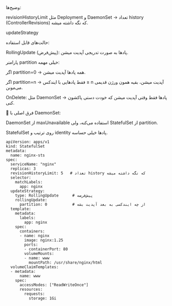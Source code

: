 وضیح‌ها:

revisionHistoryLimit
مثل Deployment و DaemonSet → تعداد history (ControllerRevisions) که نگه داشته میشه.

updateStrategy

حالت‌های قابل استفاده:

RollingUpdate (پیش‌فرض): پادها به صورت تدریجی آپدیت میشن.

پارامتر partition خیلی مهمه:

اگر partition=0 → همه پادها آپدیت میشن.

اگر partition=n → فقط پادهایی با ایندکس ≥ n آپدیت میشن، بقیه همون ورژن قدیمی می‌مونن.

OnDelete: مثل DaemonSet → پادها فقط وقتی آپدیت میشن که خودت دستی پاکشون کنی.

🔎 فرق اصلی با DaemonSet:

DaemonSet از maxUnavailable استفاده می‌کنه، ولی StatefulSet از partition.

StatefulSet روی ترتیب و identity پادها خیلی حساسه.
```
apiVersion: apps/v1
kind: StatefulSet
metadata:
  name: nginx-sts
spec:
  serviceName: "nginx"
  replicas: 3
  revisionHistoryLimit: 5   # تعداد history که نگه داشته میشه
  selector:
    matchLabels:
      app: nginx
  updateStrategy:
    type: RollingUpdate      # پیش‌فرضه
    rollingUpdate:
      partition: 0           # از چه ایندکسی به بعد آپدیت بشه
  template:
    metadata:
      labels:
        app: nginx
    spec:
      containers:
      - name: nginx
        image: nginx:1.25
        ports:
        - containerPort: 80
        volumeMounts:
        - name: www
          mountPath: /usr/share/nginx/html
  volumeClaimTemplates:
  - metadata:
      name: www
    spec:
      accessModes: ["ReadWriteOnce"]
      resources:
        requests:
          storage: 1Gi

```
